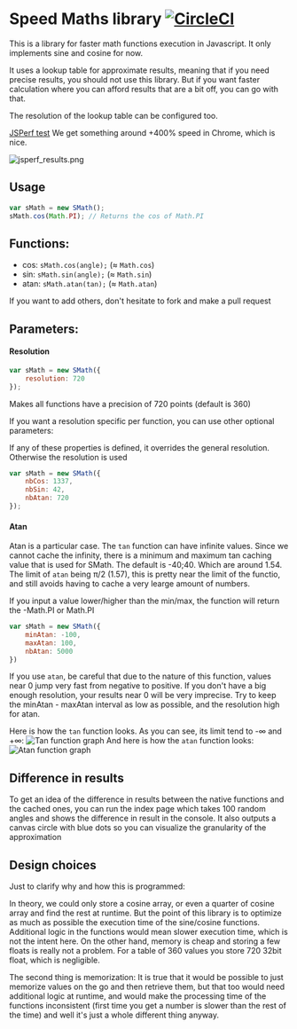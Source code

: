 # Speed Maths library [![CircleCI](https://img.shields.io/circleci/project/Malharhak/smath.js.svg)](https://github.com/Malharhak/smath.js)

This is a library for faster math functions execution in Javascript. It only implements sine and cosine for now.

It uses a lookup table for approximate results, meaning that if you need precise results, you should not use this library. But if you want faster calculation where you can afford results that are a bit off, you can go with that.

The resolution of the lookup table can be configured too.

[JSPerf test](http://jsperf.com/smath-test/4) We get something around +400% speed in Chrome, which is nice.

![jsperf_results.png](http://malharhak.github.io/smath.js/assets/jsperf.png)

## Usage

``` javascript
var sMath = new SMath();
sMath.cos(Math.PI); // Returns the cos of Math.PI
```

## Functions:

* cos: `sMath.cos(angle);` 		(≈ `Math.cos`)
* sin: `sMath.sin(angle);`  	(≈ `Math.sin`)
* atan: `sMath.atan(tan);`		(≈ `Math.atan`)

If you want to add others, don't hesitate to fork and make a pull request

## Parameters:

#### Resolution
``` javascript
var sMath = new SMath({
	resolution: 720
});
```

Makes all functions have a precision of 720 points (default is 360)

If you want a resolution specific per function, you can use other optional parameters:

If any of these properties is defined, it overrides the general resolution. Otherwise the resolution is used

``` javascript
var sMath = new SMath({
	nbCos: 1337,
	nbSin: 42,
	nbAtan: 720
});
```

#### Atan

Atan is a particular case. The `tan` function can have infinite values. Since we cannot cache the infinity, there is a minimum and maximum tan caching value that is used for SMath. The default is -40;40. Which are around 1.54. The limit of `atan` being π/2 (1.57), this is pretty near the limit of the functio, and still avoids having to cache a very learge amount of numbers.

If you input a value lower/higher than the min/max, the function will return the -Math.PI or Math.PI

``` javascript
var sMath = new SMath({
	minAtan: -100,
	maxAtan: 100,
	nbAtan: 5000
})
```

If you use `atan`, be careful that due to the nature of this function, values near 0 jump very fast from negative to positive. If you don't have a big enough resolution, your results near 0 will be very imprecise. Try to keep the minAtan - maxAtan interval as low as possible, and the resolution high for atan.

Here is how the `tan` function looks. As you can see, its limit tend to -∞ and +∞:
![Tan function graph](http://i.imgur.com/MKEeK2m.png)
And here is how the `atan` function looks:
![Atan function graph](http://i.imgur.com/rTeqkWj.png)

## Difference in results
To get an idea of the difference in results between the native functions and the cached ones, you can run the index page which takes 100 random angles and shows the difference in result in the console. It also outputs a canvas circle with blue dots so you can visualize the granularity of the approximation

## Design choices
Just to clarify why and how this is programmed:

In theory, we could only store a cosine array, or even a quarter of cosine array and find the rest at runtime. But the point of this library is to optimize as much as possible the execution time of the sine/cosine functions. Additional logic in the functions would mean slower execution time, which is not the intent here.
On the other hand, memory is cheap and storing a few floats is really not a problem. For a table of 360 values you store 720 32bit float, which is negligible.

The second thing is memorization: It is true that it would be possible to just memorize values on the go and then retrieve them, but that too would need additional logic at runtime, and would make the processing time of the functions inconsistent (first time you get a number is slower than the rest of the time) and well it's just a whole different thing anyway.
